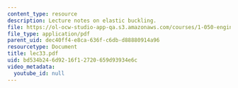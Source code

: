 ```yaml
---
content_type: resource
description: Lecture notes on elastic buckling.
file: https://ol-ocw-studio-app-qa.s3.amazonaws.com/courses/1-050-engineering-mechanics-i-fall-2007/bd534b246d9216f12720659d93934e6c_lec33.pdf
file_type: application/pdf
parent_uid: dec40ff4-e8ca-636f-c6db-d88880914a96
resourcetype: Document
title: lec33.pdf
uid: bd534b24-6d92-16f1-2720-659d93934e6c
video_metadata:
  youtube_id: null
---
```

